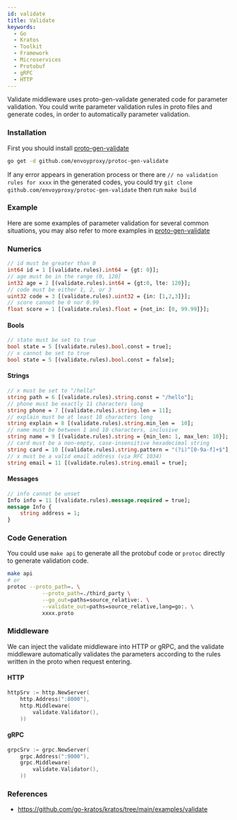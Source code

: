 ```yaml
---
id: validate
title: Validate
keywords:
  - Go
  - Kratos
  - Toolkit
  - Framework
  - Microservices
  - Protobuf
  - gRPC
  - HTTP
---
```


Validate middleware uses proto-gen-validate generated code for parameter validation. You could write parameter validation rules in proto files and generate codes, in order to automatically parameter validation.

### Installation

First you should install [proto-gen-validate](https://github.com/envoyproxy/protoc-gen-validate)
```bash
go get -d github.com/envoyproxy/protoc-gen-validate
```

If any error appears in generation process or there are `// no validation rules for xxxx` in the generated codes, you could try `git clone github.com/envoyproxy/protoc-gen-validate` then run `make build`


### Example
Here are some examples of parameter validation for several common situations, you may also refer to more examples in [proto-gen-validate](https://github.com/envoyproxy/protoc-gen-validate)

### Numerics

```protobuf
// id must be greater than 0
int64 id = 1 [(validate.rules).int64 = {gt: 0}];
// age must be in the range (0, 120]
int32 age = 2 [(validate.rules).int64 = {gt:0, lte: 120}];
// code must be either 1, 2, or 3
uint32 code = 3 [(validate.rules).uint32 = {in: [1,2,3]}];
// score cannot be 0 nor 0.99
float score = 1 [(validate.rules).float = {not_in: [0, 99.99]}];
```

#### Bools
```protobuf
// state must be set to true
bool state = 5 [(validate.rules).bool.const = true];
// x cannot be set to true
bool state = 5 [(validate.rules).bool.const = false];
```

#### Strings
```protobuf
// x must be set to "/hello"
string path = 6 [(validate.rules).string.const = "/hello"];
// phone must be exactly 11 characters long
string phone = 7 [(validate.rules).string.len = 11];
// explain must be at least 10 characters long
string explain = 8 [(validate.rules).string.min_len =  10];
// name must be between 1 and 10 characters, inclusive
string name = 9 [(validate.rules).string = {min_len: 1, max_len: 10}];
// card must be a non-empty, case-insensitive hexadecimal string
string card = 10 [(validate.rules).string.pattern = "(?i)^[0-9a-f]+$"];
// x must be a valid email address (via RFC 1034)
string email = 11 [(validate.rules).string.email = true];
```

#### Messages
```protobuf
// info cannot be unset
Info info = 11 [(validate.rules).message.required = true];
message Info {
    string address = 1;
}
```

### Code Generation
You could use `make api` to generate all the protobuf code or `protoc` directly to generate validation code.
```bash
make api
# or
protoc --proto_path=. \
           --proto_path=./third_party \
           --go_out=paths=source_relative:. \
           --validate_out=paths=source_relative,lang=go:. \
           xxxx.proto
```
### Middleware
We can inject the validate middleware into HTTP or gRPC, and the validate middleware automatically validates the parameters according to the rules written in the proto when request entering.

#### HTTP
```go
httpSrv := http.NewServer(
	http.Address(":8000"),
	http.Middleware(
		validate.Validator(),
	))
```
#### gRPC
```go
grpcSrv := grpc.NewServer(
	grpc.Address(":9000"),
	grpc.Middleware(
		validate.Validator(),
	))
```

### References

* https://github.com/go-kratos/kratos/tree/main/examples/validate
